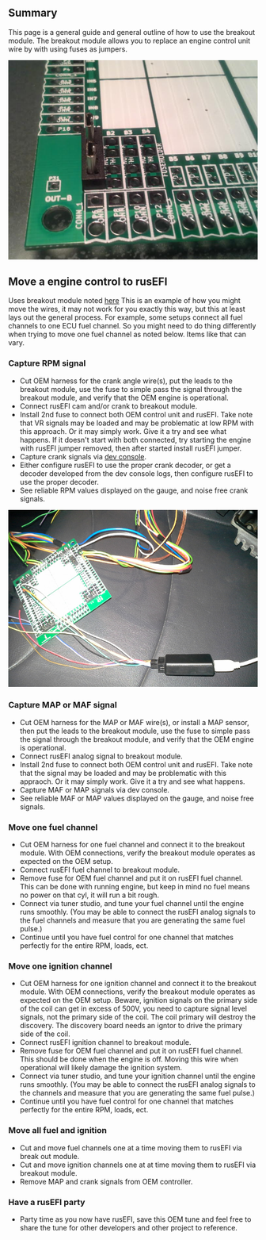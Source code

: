 ## Summary

This page is a general guide and general outline of how to use the breakout module. The breakout module allows you to replace an engine control unit wire by with using fuses as jumpers.

![Breakout](Images/breakout.png)

## Move a engine control to rusEFI
Uses breakout module noted [here](http://rusefi.com/forum/viewtopic.php?f=4&t=454) This is an example of how you might move the wires, it may not work for you exactly this way, but this at least lays out the general process. For example, some setups connect all fuel channels to one ECU fuel channel. So you might need to do thing differently when trying to move one fuel channel as noted below. Items like that can vary. 

### Capture RPM signal

* Cut OEM harness for the crank angle wire(s), put the leads to the breakout module, use the fuse to simple pass the signal through the breakout module, and verify that the OEM engine is operational. 
* Connect rusEFI cam and/or crank to breakout module.
* Install 2nd fuse to connect both OEM control unit and rusEFI. Take note that VR signals may be loaded and may be problematic at low RPM with this approach. Or it may simply work. Give it a try and see what happens. If it doesn't start with both connected, try starting the engine with rusEFI jumper removed, then after started install rusEFI jumper. 
* Capture crank signals via [dev console](Console.md).
* Either configure rusEFI to use the proper crank decoder, or get a decoder developed from the dev console logs, then configure rusEFI to use the proper decoder. 
* See reliable RPM values displayed on the gauge, and noise free crank signals.

![Harness and Analyzer](Images/Harness_and_analyzer.jpg)

### Capture MAP or MAF signal

* Cut OEM harness for the MAP or MAF wire(s), or install a MAP sensor, then put the leads to the breakout module, use the fuse to simple pass the signal through the breakout module, and verify that the OEM engine is operational. 
* Connect rusEFI analog signal to breakout module.
* Install 2nd fuse to connect both OEM control unit and rusEFI. Take note that the signal may be loaded and may be problematic with this appraoch. Or it may simply work. Give it a try and see what happens. 
* Capture MAF or MAP signals via dev console.
* See reliable MAF or MAP values displayed on the gauge, and noise free signals.

### Move one fuel channel

* Cut OEM harness for one fuel channel and connect it to the breakout module. With OEM connections, verify the breakout module operates as expected on the OEM setup. 
* Connect rusEFI fuel channel to breakout module.
* Remove fuse for OEM fuel channel and put it on rusEFI fuel channel. This can be done with running engine, but keep in mind no fuel means no power on that cyl, it will run a bit rough.
* Connect via tuner studio, and tune your fuel channel until the engine runs smoothly. (You may be able to connect the rusEFI analog signals to the fuel channels and measure that you are generating the same fuel pulse.) 
* Continue until you have fuel control for one channel that matches perfectly for the entire RPM, loads, ect. 

### Move one ignition channel

* Cut OEM harness for one ignition channel and connect it to the breakout module. With OEM connections, verify the breakout module operates as expected on the OEM setup. Beware, ignition signals on the primary side of the coil can get in excess of 500V, you need to capture signal level signals, not the primary side of the coil. The coil primary will destroy the discovery. The discovery board needs an igntor to drive the primary side of the coil. 
* Connect rusEFI ignition channel to breakout module.
* Remove fuse for OEM fuel channel and put it on rusEFI fuel channel. This should be done when the engine is off. Moving this wire when operational will likely damage the ignition system.  
* Connect via tuner studio, and tune your ignition channel until the engine runs smoothly. (You may be able to connect the rusEFI analog signals to the  channels and measure that you are generating the same fuel pulse.) 
* Continue until you have fuel control for one channel that matches perfectly for the entire RPM, loads, ect. 

### Move all fuel and ignition
* Cut and move fuel channels one at a time moving them to rusEFI via break out module.
* Cut and move ignition channels one at at time moving them to rusEFI via breakout module. 
* Remove MAP and crank signals from OEM controller. 

### Have a rusEFI party
* Party time as you now have rusEFI, save this OEM tune and feel free to share the tune for other developers and other project to reference. 

